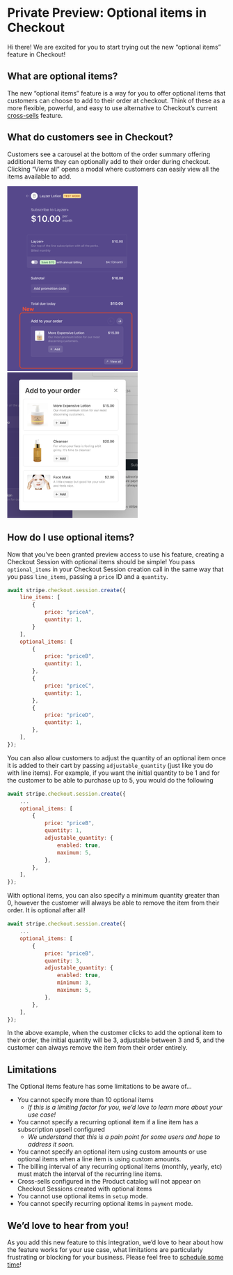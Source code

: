 # Private Preview: Optional items in Checkout
Hi there! We are excited for you to start trying out the new “optional items” feature in Checkout!

## What are optional items?
The new “optional items” feature is a way for you to offer optional items that customers can choose to add to their order at checkout. Think of these as a more flexible, powerful, and easy to use alternative to Checkout’s current [cross-sells](https://docs.stripe.com/payments/checkout/cross-sells) feature.

## What do customers see in Checkout?
Customers see a carousel at the bottom of the order summary offering additional items they can optionally add to their order during checkout. Clicking “View all” opens a modal where customers can easily view all the items available to add.

<img src="optional-items-ui.png" width="300"/>
<img src="optional-items-modal.png" width="300"/>
	
## How do I use optional items?
Now that you’ve been granted preview access to use his feature, creating a Checkout Session with optional items should be simple! You pass `optional_items` in your Checkout Session creation call in the same way that you pass `line_items`, passing a `price` ID and a `quantity`.

```javascript
await stripe.checkout.session.create({
	line_items: [
		{
			price: "priceA",
			quantity: 1,
		}
	],
	optional_items: [
		{
			price: "priceB",
			quantity: 1,
		},
		{
			price: "priceC",
			quantity: 1,
		},
		{
			price: "priceD",
			quantity: 1,
		},
	],
});
```

You can also allow customers to adjust the quantity of an optional item once it is added to their cart by passing `adjustable_quantity` (just like you do with line items). For example, if you want the initial quantity to be 1 and for the customer to be able to purchase up to 5, you would do the following

```javascript
await stripe.checkout.session.create({
	...
	optional_items: [
		{
			price: "priceB",
			quantity: 1,
			adjustable_quantity: {
				enabled: true,
				maximum: 5,
			},
		},
	],
});
```

With optional items, you can also specify a minimum quantity greater than 0, however the customer will always be able to remove the item from their order. It is optional after all!

```javascript
await stripe.checkout.session.create({
	...
	optional_items: [
		{
			price: "priceB",
			quantity: 3,
			adjustable_quantity: {
				enabled: true,
				minimum: 3,
				maximum: 5,
			},
		},
	],
});
```

In the above example, when the customer clicks to add the optional item to their order, the initial quantity will be 3, adjustable between 3 and 5, and the customer can always remove the item from their order entirely.

## Limitations
The Optional items feature has some limitations to be aware of…

- You cannot specify more than 10 optional items
  - *If this is a limiting factor for you, we’d love to learn more about your use case!*
- You cannot specify a recurring optional item if a line item has a subscription upsell configured
  - *We understand that this is a pain point for some users and hope to address it soon.*
- You cannot specify an optional item using custom amounts or use optional items when a line item is using custom amounts.
- The billing interval of any recurring optional items (monthly, yearly, etc) must match the interval of the recurring line items.
- Cross-sells configured in the Product catalog will not appear on Checkout Sessions created with optional items
- You cannot use optional items in `setup` mode.
- You cannot specify recurring optional items in `payment` mode.

## We’d love to hear from you!
As you add this new feature to this integration, we’d love to hear about how the feature works for your use case, what limitations are particularly frustrating or blocking for your business. Please feel free to [schedule some time](https://calendar.app.google/CwtaHyacgBmnkHRD6)!
